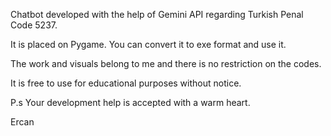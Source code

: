 Chatbot developed with the help of Gemini API regarding Turkish Penal Code 5237.

It is placed on Pygame. You can convert it to exe format and use it.

The work and visuals belong to me and there is no restriction on the codes.

It is free to use for educational purposes without notice.

P.s Your development help is accepted with a warm heart.

Ercan
